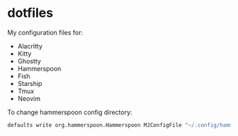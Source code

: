 
# dotfiles

My configuration files for:

- Alacritty
- Kitty
- Ghostty
- Hammerspoon
- Fish
- Starship
- Tmux
- Neovim

To change hammerspoon config directory:

```sh
defaults write org.hammerspoon.Hammerspoon MJConfigFile "~/.config/hammerspoon/init.lua"
```
